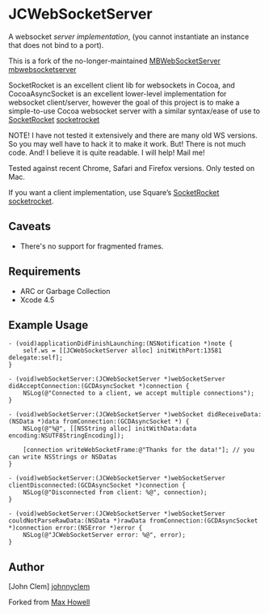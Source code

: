 JCWebSocketServer
=================
A websocket *server implementation*, (you cannot instantiate an instance that
does not bind to a port).

This is a fork of the no-longer-maintained [MBWebSocketServer] [mbwebsocketserver]

SocketRocket is an excellent client lib for websockets in Cocoa, and CocoaAsyncSocket is an excellent lower-level implementation for websocket client/server, however the goal of this project is to make a simple-to-use Cocoa websocket server with a similar syntax/ease of use to [SocketRocket] [socketrocket]

NOTE! I have not tested it extensively and there are many old WS versions. So
you may well have to hack it to make it work. But! There is not much code.
And! I believe it is quite readable. I will help! Mail me!

Tested against recent Chrome, Safari and Firefox versions. Only tested on Mac.

If you want a client implementation, use Square’s [SocketRocket] [socketrocket].

Caveats
-------
* There's no support for fragmented frames.

Requirements
------------
* ARC or Garbage Collection
* Xcode 4.5

Example Usage
-------------
```objc
- (void)applicationDidFinishLaunching:(NSNotification *)note {
    self.ws = [[JCWebSocketServer alloc] initWithPort:13581 delegate:self];
}

- (void)webSocketServer:(JCWebSocketServer *)webSocketServer didAcceptConnection:(GCDAsyncSocket *)connection {
    NSLog(@"Connected to a client, we accept multiple connections");
}

- (void)webSocketServer:(JCWebSocketServer *)webSocket didReceiveData:(NSData *)data fromConnection:(GCDAsyncSocket *) {
    NSLog(@"%@", [[NSString alloc] initWithData:data encoding:NSUTF8StringEncoding]);

    [connection writeWebSocketFrame:@"Thanks for the data!"]; // you can write NSStrings or NSDatas
}

- (void)webSocketServer:(JCWebSocketServer *)webSocketServer clientDisconnected:(GCDAsyncSocket *)connection {
    NSLog(@"Disconnected from client: %@", connection);
}

- (void)webSocketServer:(JCWebSocketServer *)webSocketServer couldNotParseRawData:(NSData *)rawData fromConnection:(GCDAsyncSocket *)connection error:(NSError *)error {
    NSLog(@"JCWebSocketServer error: %@", error);
}

```


Author
------
[John Clem] [johnnyclem]

Forked from [Max Howell][mxcl]

[socketrocket]:https://github.com/square/SocketRocket

[mbwebsocketserver]:https://github.com/mxcl/JCWebSocketServer

[johnnyclem]:http://github.com/johnnyclem

[mxcl]:http://twitter.com/mxcl
